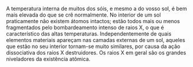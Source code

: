 ﻿A temperatura interna de muitos dos sóis, e mesmo a do vosso sol, é bem mais elevada do que se crê normalmente. No interior de um sol praticamente não existem átomos intactos; estão todos mais ou menos fragmentados pelo bombardeamento intenso de raios X, o que é característico das altas temperaturas. Independentemente de quais elementos materiais apareçam nas camadas externas de um sol, aqueles que estão no seu interior tornam-se muito similares, por causa da ação dissociativa dos raios X destruidores. Os raios X em geral são os grandes niveladores da existência atômica.